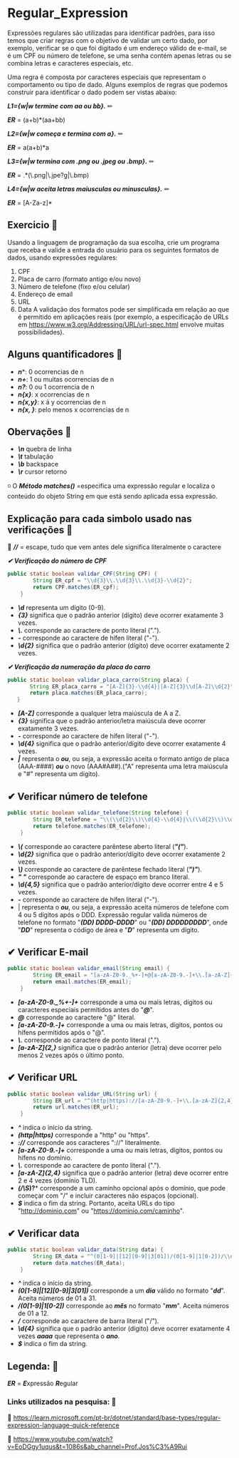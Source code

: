 # Regular_Expression

Expressões regulares são utilizadas para identificar padrões, para isso temos que criar regras com o objetivo de validar um certo dado, por exemplo, verificar se o que foi digitado é um endereço válido de e-mail, se é um CPF ou número de telefone, se uma senha contém apenas letras ou se combina letras e caracteres especiais, etc.

Uma regra é composta por caracteres especiais que representam o comportamento ou tipo de dado. Alguns exemplos de regras que podemos construir para identificar o dado podem ser vistas abaixo:

***L1={w|w termine com aa ou bb}.***  ✏

***ER*** = (a+b)*(aa+bb)

***L2={w|w começa e termina com a}.***  ✏

***ER*** = a(a+b)*a

***L3={w|w termina com .png ou .jpeg ou .bmp}.*** ✏

***ER*** = .*(\\.png|\\.jpe?g|\\.bmp)

***L4={w|w aceita letras maiusculas ou minusculas}.*** ✏

***ER*** = [A-Za-z]*

## Exercicio 📌	

Usando a linguagem de programação da sua escolha, crie um programa que receba
e valide a entrada do usuário para os seguintes formatos de dados, usando
expressões regulares:
1. CPF
2. Placa de carro (formato antigo e/ou novo)
3. Número de telefone (fixo e/ou celular)
4. Endereço de email
5. URL
6. Data
A validação dos formatos pode ser simplificada em relação ao que é permitido em
aplicações reais (por exemplo, a especificação de URLs em
https://www.w3.org/Addressing/URL/url-spec.html envolve muitas possibilidades).

## Alguns quantificadores 📌

+ ***n****: 0 ocorrencias de n
+ ***n+***: 1 ou  muitas ocorrencias de n
+ ***n?***: 0 ou 1 ocorrencia de n
+ ***n{x}***: x ocorrencias de n
+ ***n{x,y}***: x á y ocorrencias de n
+ ***n{x, }***: pelo menos x ocorrencias de n

## Obervações 📌

+ ***\n*** quebra de linha
+ ***\t*** tabulação
+ ***\b*** backspace
+ ***\r*** cursor retorno

◽ O ***Método matches()*** =especifica uma expressão regular e localiza o conteúdo do objeto String em que está sendo aplicada essa expressão.

## Explicação para cada simbolo usado nas verificações 📌

🚨 ***//*** = escape, tudo que vem antes dele significa literalmente o caractere

***✔ Verificação do número de CPF***

```java
public static boolean validar_CPF(String CPF) {
		String ER_cpf = "\\d{3}\\.\\d{3}\\.\\d{3}-\\d{2}";
		return CPF.matches(ER_cpf);
	}
```

+ ***\\d*** representa um dígito (0-9).
+ ***{3}*** significa que o padrão anterior (dígito) deve ocorrer exatamente 3 vezes.
+ ***\\.*** corresponde ao caractere de ponto literal (".").
+ ***-*** corresponde ao caractere de hífen literal ("-").
+ ***\\d{2}*** significa que o padrão anterior (dígito) deve ocorrer exatamente 2 vezes.

***✔ Verificação da numeração da placa do carro***

 ```java
public static boolean validar_placa_carro(String placa) {
		String ER_placa_carro = "[A-Z]{3}-\\d{4}|[A-Z]{3}\\d[A-Z]\\d{2}";
		return placa.matches(ER_placa_carro);
	}
```
 
+ ***[A-Z]*** corresponde a qualquer letra maiúscula de A a Z.
+ ***{3}*** significa que o padrão anterior/letra maiúscula deve ocorrer exatamente 3 vezes.
+ ***-*** corresponde ao caractere de hífen literal ("-").
+ ***\\d{4}*** significa que o padrão anterior/dígito deve ocorrer exatamente 4 vezes.
+ ***|*** representa o ***ou***, ou seja, a expressão aceita o formato antigo de placa (AAA-####) ***ou*** o novo (AAA#A##).("A" representa uma letra maiúscula e "#" representa um dígito).

## ✔ Verificar número de telefone

```java
public static boolean validar_telefone(String telefone) {
        String ER_telefone = "\\(\\d{2}\\)\\d{4}-\\d{4}|\\(\\d{2}\\)\\d{9}";
		return telefone.matches(ER_telefone);
	}
```

+ ***\\(*** corresponde ao caractere parêntese aberto literal (***"("***).
+ ***\\d{2}*** significa que o padrão anterior/dígito deve ocorrer exatamente 2 vezes.
+ ***\\)*** corresponde ao caractere de parêntese fechado literal (***")"***).
+ ***" "*** corresponde ao caractere de espaço em branco literal.
+ ***\\d{4,5}*** significa que o padrão anterior/dígito deve ocorrer entre 4 e 5 vezes.
+ ***-*** corresponde ao caractere de hífen literal ("-").
+ | representa o ***ou***, ou seja, a expressão aceita números de telefone com 4 ou 5 dígitos após o DDD.
Expressão regular valida números de telefone no formato "***(DD) DDDD-DDDD***" ou "***(DD) DDDDDDDDD***", onde "***DD***" representa o código de área e "***D***" representa um dígito.

## ✔ Verificar E-mail

```java
public static boolean validar_email(String email) {
		String ER_email = "[a-zA-Z0-9._%+-]+@[a-zA-Z0-9.-]+\\.[a-zA-Z]{2,}";
		return email.matches(ER_email);
	}
```

+ ***[a-zA-Z0-9._%+-]+*** corresponde a uma ou mais letras, dígitos ou caracteres especiais permitidos antes do "***@***".
+ ***@*** corresponde ao caractere "@" literal.
+ ***[a-zA-Z0-9.-]+*** corresponde a uma ou mais letras, dígitos, pontos ou hífens permitidos após o "@".
+ ***\\.*** corresponde ao caractere de ponto literal (".").
+ ***[a-zA-Z]{2,}*** significa que o padrão anterior (letra) deve ocorrer pelo menos 2 vezes após o último ponto.

## ✔ Verificar URL

```java
public static boolean validar_URL(String url) {
		String ER_url = "^(http|https)://[a-zA-Z0-9.-]+\\.[a-zA-Z]{2,4}(/\\S*)?$";
		return url.matches(ER_url);
	}
```

+ ***^*** indica o início da string.
+ ***(http|https)*** corresponde a "http" ou "https".
+ ***://*** corresponde aos caracteres "://" literalmente.
+ ***[a-zA-Z0-9.-]+*** corresponde a uma ou mais letras, dígitos, pontos ou hífens no domínio.
+ ***\\.*** corresponde ao caractere de ponto literal (".").
+ ***[a-zA-Z]{2,4}*** significa que o padrão anterior (letra) deve ocorrer entre 2 e 4 vezes (domínio TLD).
+ ***(/\\S*)?*** corresponde a um caminho opcional após o domínio, que pode começar com "/" e incluir caracteres não espaços (opcional).
+ ***$*** indica o fim da string.
Portanto, aceita URLs do tipo "http://dominio.com" ou "https://dominio.com/caminho".

## ✔ Verificar data

```java
public static boolean validar_data(String data) {
		String ER_data = "^(0[1-9]|[12][0-9]|3[01])/(0[1-9]|1[0-2])/\\d{4}$";
		return data.matches(ER_data);
	}

```

+ ***^*** indica o início da string.
+ ***(0[1-9]|[12][0-9]|3[01])*** corresponde a um ***dia*** válido no formato "***dd***". Aceita números de 01 a 31.
+ ***/(0[1-9]|1[0-2])*** corresponde ao ***mês*** no formato "***mm***". Aceita números de 01 a 12.
+ ***/*** corresponde ao caractere de barra literal ("/").
+ ***\\d{4}*** significa que o padrão anterior (dígito) deve ocorrer exatamente 4 vezes ***aaaa*** que representa o ***ano***.
+ ***$*** indica o fim da string.


## Legenda: 📌

***ER*** = ***E***xpressão ***R***egular

### Links utilizados na pesquisa: 📌

🔸 https://learn.microsoft.com/pt-br/dotnet/standard/base-types/regular-expression-language-quick-reference

🔸 https://www.youtube.com/watch?v=EoDGgy1uqus&t=1086s&ab_channel=Prof.Jos%C3%A9Rui


